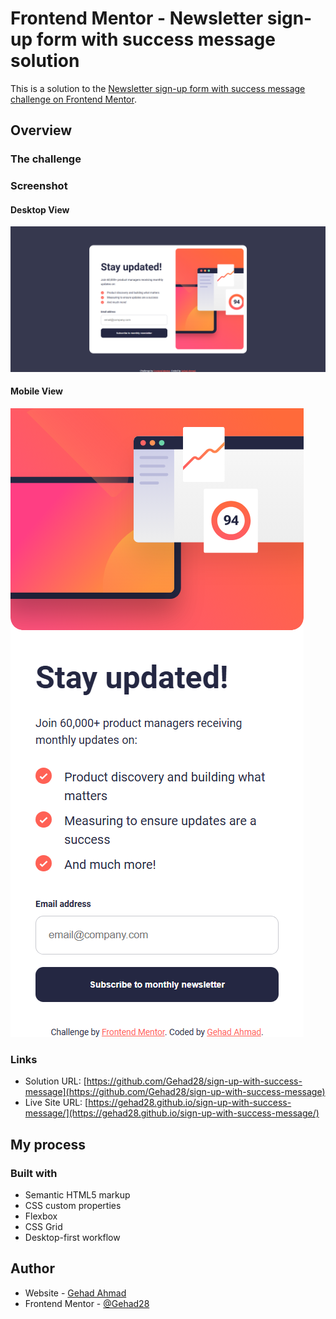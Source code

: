 # Frontend Mentor - Newsletter sign-up form with success message solution

This is a solution to the [Newsletter sign-up form with success message challenge on Frontend Mentor](https://www.frontendmentor.io/challenges/newsletter-signup-form-with-success-message-3FC1AZbNrv).


## Overview

### The challenge

### Screenshot

#### Desktop View

![](./screencapture.png)


#### Mobile View

![](./screencapture2.png)



### Links

- Solution URL: [https://github.com/Gehad28/sign-up-with-success-message](https://github.com/Gehad28/sign-up-with-success-message)
- Live Site URL: [https://gehad28.github.io/sign-up-with-success-message/](https://gehad28.github.io/sign-up-with-success-message/)

## My process

### Built with

- Semantic HTML5 markup
- CSS custom properties
- Flexbox
- CSS Grid
- Desktop-first workflow

## Author

- Website - [Gehad Ahmad](https://github.com/Gehad28)
- Frontend Mentor - [@Gehad28](https://www.frontendmentor.io/profile/Gehad28)
